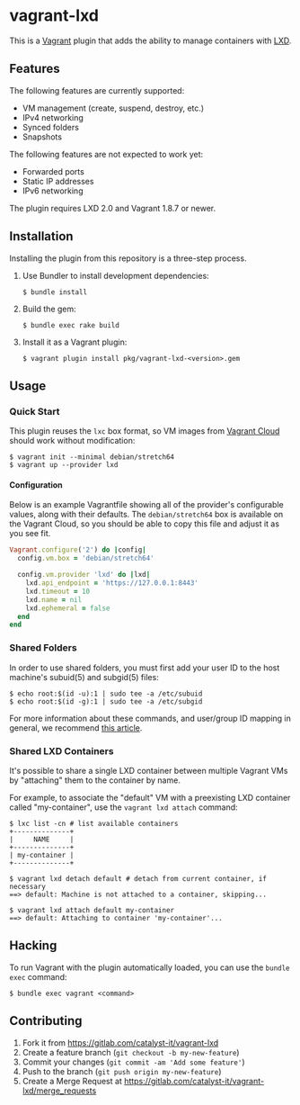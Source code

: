 # vagrant-lxd

This is a [Vagrant][] plugin that adds the ability to manage containers
with [LXD][].

[Vagrant]: https://www.vagrantup.com/
[LXD]: https://linuxcontainers.org/lxd/

## Features

The following features are currently supported:

 - VM management (create, suspend, destroy, etc.)
 - IPv4 networking
 - Synced folders
 - Snapshots

The following features are not expected to work yet:

 - Forwarded ports
 - Static IP addresses
 - IPv6 networking

The plugin requires LXD 2.0 and Vagrant 1.8.7 or newer.

## Installation

Installing the plugin from this repository is a three-step process.

 1. Use Bundler to install development dependencies:
    
        $ bundle install
    
 2. Build the gem:
    
        $ bundle exec rake build
    
 3. Install it as a Vagrant plugin:
    
        $ vagrant plugin install pkg/vagrant-lxd-<version>.gem

## Usage

### Quick Start

This plugin reuses the `lxc` box format, so VM images from [Vagrant
Cloud][cloud] should work without modification:

    $ vagrant init --minimal debian/stretch64
    $ vagrant up --provider lxd

[cloud]: https://app.vagrantup.com/boxes/search?provider=lxc

#### Configuration

Below is an example Vagrantfile showing all of the provider's
configurable values, along with their defaults. The `debian/stretch64`
box is available on the Vagrant Cloud, so you should be able to copy
this file and adjust it as you see fit.

``` ruby
Vagrant.configure('2') do |config|
  config.vm.box = 'debian/stretch64'

  config.vm.provider 'lxd' do |lxd|
    lxd.api_endpoint = 'https://127.0.0.1:8443'
    lxd.timeout = 10
    lxd.name = nil
    lxd.ephemeral = false
  end
end
```

### Shared Folders

In order to use shared folders, you must first add your user ID to the
host machine's subuid(5) and subgid(5) files:

    $ echo root:$(id -u):1 | sudo tee -a /etc/subuid
    $ echo root:$(id -g):1 | sudo tee -a /etc/subgid

For more information about these commands, and user/group ID mapping in
general, we recommend [this article][1].

[1]: https://insights.ubuntu.com/2017/06/15/custom-user-mappings-in-lxd-containers/

### Shared LXD Containers

It's possible to share a single LXD container between multiple Vagrant
VMs by "attaching" them to the container by name.

For example, to associate the "default" VM with a preexisting LXD
container called "my-container", use the `vagrant lxd attach` command:

    $ lxc list -cn # list available containers
    +--------------+
    |     NAME     |
    +--------------+
    | my-container |
    +--------------+
    
    $ vagrant lxd detach default # detach from current container, if necessary
    ==> default: Machine is not attached to a container, skipping...
    
    $ vagrant lxd attach default my-container
    ==> default: Attaching to container 'my-container'...

## Hacking

To run Vagrant with the plugin automatically loaded, you can use the
`bundle exec` command:

    $ bundle exec vagrant <command>

## Contributing

 1. Fork it from <https://gitlab.com/catalyst-it/vagrant-lxd>
 2. Create a feature branch (`git checkout -b my-new-feature`)
 3. Commit your changes (`git commit -am 'Add some feature'`)
 4. Push to the branch (`git push origin my-new-feature`)
 5. Create a Merge Request at <https://gitlab.com/catalyst-it/vagrant-lxd/merge_requests>
